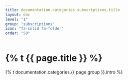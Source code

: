 ```yaml
---
title: documentation.categories.subscriptions.title
layout: doc
level: "1"
group: "subscriptions"
icon: "fa-solid fa-folder"
order: "50"
---
```


# {% t {{ page.title }} %}

{% t documentation.categories.{{ page.group }}.intro %}
